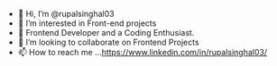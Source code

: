 - 👋 Hi, I’m @rupalsinghal03
- 👀 I’m interested in Front-end projects
- 🌱 Frontend Developer and a Coding Enthusiast.
- 💞️ I’m looking to collaborate on Frontend Projects
- 📫 How to reach me ...https://www.linkedin.com/in/rupalsinghal03/

<!---
rupalsinghal03/rupalsinghal03 is a ✨ special ✨ repository because its `README.md` (this file) appears on your GitHub profile.
You can click the Preview link to take a look at your changes.
--->
